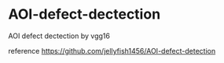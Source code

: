 # AOI-defect-dectection
AOI  defect dectection by vgg16




reference
https://github.com/jellyfish1456/AOI-defect-detection
